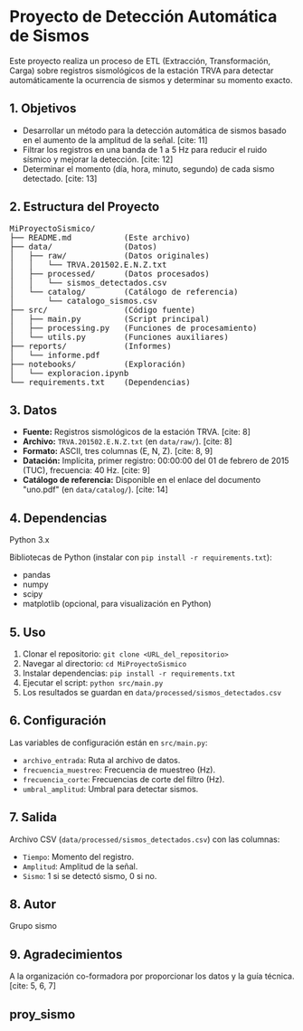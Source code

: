    # Proyecto de Detección Automática de Sismos

   Este proyecto realiza un proceso de ETL (Extracción, Transformación, Carga) sobre registros sismológicos de la estación TRVA para detectar automáticamente la ocurrencia de sismos y determinar su momento exacto.

   ## 1. Objetivos

   * Desarrollar un método para la detección automática de sismos basado en el aumento de la amplitud de la señal. [cite: 11]
   * Filtrar los registros en una banda de 1 a 5 Hz para reducir el ruido sísmico y mejorar la detección. [cite: 12]
   * Determinar el momento (día, hora, minuto, segundo) de cada sismo detectado. [cite: 13]

   ## 2. Estructura del Proyecto
<pre>
MiProyectoSismico/
├── README.md           (Este archivo)
├── data/               (Datos)
│   ├── raw/            (Datos originales)
│   │   └── TRVA.201502.E.N.Z.txt
│   ├── processed/      (Datos procesados)
│   │   └── sismos_detectados.csv
│   └── catalog/        (Catálogo de referencia)
│       └── catalogo_sismos.csv
├── src/                (Código fuente)
│   ├── main.py         (Script principal)
│   ├── processing.py   (Funciones de procesamiento)
│   └── utils.py        (Funciones auxiliares)
├── reports/            (Informes)
│   └── informe.pdf
├── notebooks/          (Exploración)
│   └── exploracion.ipynb
└── requirements.txt    (Dependencias)
</pre>

## 3. Datos

* **Fuente:** Registros sismológicos de la estación TRVA. [cite: 8]
* **Archivo:** `TRVA.201502.E.N.Z.txt` (en `data/raw/`). [cite: 8]
* **Formato:** ASCII, tres columnas (E, N, Z). [cite: 8, 9]
* **Datación:** Implícita, primer registro: 00:00:00 del 01 de febrero de 2015 (TUC), frecuencia: 40 Hz. [cite: 9]
* **Catálogo de referencia:** Disponible en el enlace del documento "uno.pdf" (en `data/catalog/`). [cite: 14]

## 4. Dependencias

Python 3.x

Bibliotecas de Python (instalar con `pip install -r requirements.txt`):

* pandas
* numpy
* scipy
* matplotlib (opcional, para visualización en Python)

## 5. Uso

1.  Clonar el repositorio: `git clone <URL_del_repositorio>`
2.  Navegar al directorio: `cd MiProyectoSismico`
3.  Instalar dependencias: `pip install -r requirements.txt`
4.  Ejecutar el script: `python src/main.py`
5.  Los resultados se guardan en `data/processed/sismos_detectados.csv`

## 6. Configuración

Las variables de configuración están en `src/main.py`:

* `archivo_entrada`: Ruta al archivo de datos.
* `frecuencia_muestreo`: Frecuencia de muestreo (Hz).
* `frecuencia_corte`: Frecuencias de corte del filtro (Hz).
* `umbral_amplitud`: Umbral para detectar sismos.

## 7. Salida

Archivo CSV (`data/processed/sismos_detectados.csv`) con las columnas:

* `Tiempo`: Momento del registro.
* `Amplitud`: Amplitud de la señal.
* `Sismo`: 1 si se detectó sismo, 0 si no.

## 8. Autor

Grupo sismo

## 9. Agradecimientos

A la organización co-formadora por proporcionar los datos y la guía técnica. [cite: 5, 6, 7]

## proy_sismo